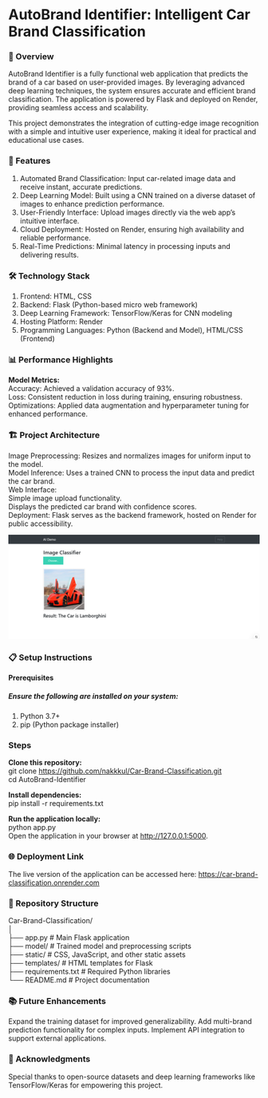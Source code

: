 # AutoBrand Identifier: Intelligent Car Brand Classification

### 📜 Overview <br>
AutoBrand Identifier is a fully functional web application that predicts the brand of a car based on user-provided images. By leveraging advanced deep learning techniques, the system ensures accurate and efficient brand classification. The application is powered by Flask and deployed on Render, providing seamless access and scalability.

This project demonstrates the integration of cutting-edge image recognition with a simple and intuitive user experience, making it ideal for practical and educational use cases.<br>

### 🚀 Features <br>
1. Automated Brand Classification: Input car-related image data and receive instant, accurate predictions.<br>
2. Deep Learning Model: Built using a CNN trained on a diverse dataset of images to enhance prediction performance.<br>
3. User-Friendly Interface: Upload images directly via the web app’s intuitive interface.<br>
4. Cloud Deployment: Hosted on Render, ensuring high availability and reliable performance.<br>
5. Real-Time Predictions: Minimal latency in processing inputs and delivering results.<br>

### 🛠️ Technology Stack<br>
1. Frontend: HTML, CSS<br>
2. Backend: Flask (Python-based micro web framework)<br>
3. Deep Learning Framework: TensorFlow/Keras for CNN modeling<br>
4. Hosting Platform: Render<br>
5. Programming Languages: Python (Backend and Model), HTML/CSS (Frontend)<br>

### 📊 Performance Highlights<br>
**Model Metrics:** <br>
Accuracy: Achieved a validation accuracy of 93%.<br>
Loss: Consistent reduction in loss during training, ensuring robustness.<br>
Optimizations: Applied data augmentation and hyperparameter tuning for enhanced performance.<br>

### 🏗️ Project Architecture<br>
Image Preprocessing: Resizes and normalizes images for uniform input to the model.<br>
Model Inference: Uses a trained CNN to process the input data and predict the car brand.<br>
Web Interface:<br>
Simple image upload functionality.<br>
Displays the predicted car brand with confidence scores.<br>
Deployment: Flask serves as the backend framework, hosted on Render for public accessibility.

![App Interface](./images/inter.png)

### 📋 Setup Instructions<br>
**Prerequisites** <br>
##### Ensure the following are installed on your system:<br>
1. Python 3.7+<br>
2. pip (Python package installer)<br>

### Steps<br>
**Clone this repository:** <br>
git clone https://github.com/nakkkul/Car-Brand-Classification.git  
cd AutoBrand-Identifier<br>

**Install dependencies:** <br>
pip install -r requirements.txt <br>

**Run the application locally:** <br>
python app.py  <br>
Open the application in your browser at http://127.0.0.1:5000.

### 🌐 Deployment Link <br>
The live version of the application can be accessed here: https://car-brand-classification.onrender.com

### 📂 Repository Structure <br>
Car-Brand-Classification/  
│  
├── app.py               # Main Flask application  
├── model/               # Trained model and preprocessing scripts  
├── static/              # CSS, JavaScript, and other static assets  
├── templates/           # HTML templates for Flask  
├── requirements.txt     # Required Python libraries  
└── README.md            # Project documentation  

### 📚 Future Enhancements
Expand the training dataset for improved generalizability.
Add multi-brand prediction functionality for complex inputs.
Implement API integration to support external applications.

### 🤝 Acknowledgments
Special thanks to open-source datasets and deep learning frameworks like TensorFlow/Keras for empowering this project.
